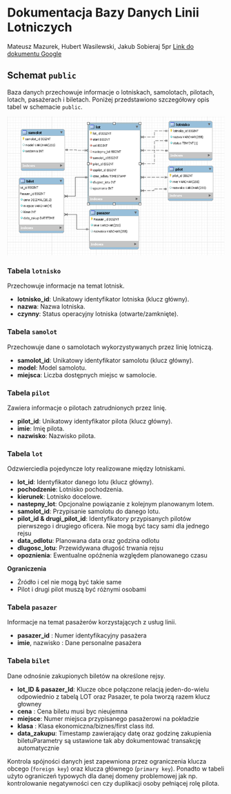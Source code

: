 # Dokumentacja Bazy Danych Linii Lotniczych

Mateusz Mazurek, Hubert Wasilewski, Jakub Sobieraj 5pr
[Link do dokumentu Google](https://docs.google.com/document/d/1Sb_rlGnyOS_Pu1ZKi9VG5PpfJrneGZrRBVxkUwpjg1s/edit?usp=sharing)

## Schemat `public`

Baza danych przechowuje informacje o lotniskach, samolotach, pilotach, lotach,
pasażerach i biletach. Poniżej przedstawiono szczegółowy opis tabel w schemacie
`public`.

![Database diagram](erd.png)

### Tabela `lotnisko`

Przechowuje informacje na temat lotnisk.

- **lotnisko_id**: Unikatowy identyfikator lotniska (klucz główny).
- **nazwa**: Nazwa lotniska.
- **czynny**: Status operacyjny lotniska (otwarte/zamknięte).

### Tabela `samolot`

Przechowuje dane o samolotach wykorzystywanych przez linię lotniczą.

- **samolot_id**: Unikatowy identyfikator samolotu (klucz główny).
- **model**: Model samolotu.
- **miejsca**: Liczba dostępnych miejsc w samolocie.

### Tabela `pilot`

Zawiera informacje o pilotach zatrudnionych przez linię.

- **pilot_id**: Unikatowy identyfikator pilota (klucz główny).
- **imie**: Imię pilota.
- **nazwisko**: Nazwisko pilota.

### Tabela `lot`

Odzwierciedla pojedyncze loty realizowane między lotniskami.

- **lot_id**: Identyfikator danego lotu (klucz główny).
- **pochodzenie**: Lotnisko pochodzenia.
- **kierunek**: Lotnisko docelowe.
- **nastepny_lot**: Opcjonalne powiązanie z kolejnym planowanym lotem.
- **samolot_id**: Przypisanie samolotu do danego lotu.
- **pilot_id &amp; drugi_pilot_id**: Identyfikatory przypisanych pilotów
  pierwszego i drugiego oficera. Nie mogą być tacy sami dla jednego rejsu
- **data_odlotu**: Planowana data oraz godzina odlotu
- **dlugosc_lotu**: Przewidywana długość trwania rejsu
- **opoznienia**: Ewentualne opóźnenia względem planowanego czasu

**Ograniczenia**

- Źródło i cel nie mogą być takie same
- Pilot i drugi pilot muszą być różnymi osobami

### Tabela `pasazer`

Informacje na temat pasażerów korzystających z usług linii.

- **pasazer_id** : Numer identyfikacyjny pasażera
- **imie**, nazwisko : Dane personalne pasażera

### Tabela `bilet`

Dane odnośnie zakupionych biletów na określone rejsy.

- **lot_ID &amp; pasazer_Id**: Klucze obce połączone relacją jeden-do-wielu
  odpowiednio z tabelą LOT oraz Pasazer, te pola tworzą razem klucz głowney
- **cena** : Cena biletu musi byc nieujemna
- **miejsce**: Numer miejsca przypisanego pasażerowi na pokładzie
- **klasa** : Klasa ekonomiczna/biznes/first class itd.
- **data_zakupu**: Timestamp zawierający datę oraz godzinę zakupienia
  biletuParametry są ustawione tak aby dokumentować transakcję automatycznie

Kontrola spójności danych jest zapewniona przez ograniczenia klucza obcego
(`foreign key`) oraz klucza głównego (`primary key`). Ponadto w tabeli użyto
ograniczeń typowych dla danej domeny problemowej jak np. kontrolowanie
negatywności cen czy duplikacji osoby pełniącej rolę pilota.
